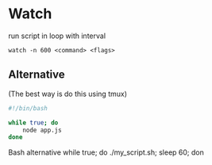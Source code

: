 # Watch
run script in loop with interval
```
watch -n 600 <command> <flags>
```
## Alternative
(The best way is do this using tmux)
```bash
#!/bin/bash

while true; do
    node app.js
done
```



Bash alternative
while true; do ./my_script.sh; sleep 60; don
